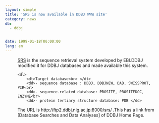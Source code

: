```yaml
---
layout: simple
title: 'SRS is now available in DDBJ WWW site'
category: news
db:
  - ddbj


date: 1999-01-18T00:00:00
lang: en
---
```


<dd><a href="http://srs.ddbj.nig.ac.jp/">SRS</a> is the sequence retrieval system developed by EBI.DDBJ modified it for DDBJ databases and made available this system.

    <dl>
        <dt>Target database<br> </dt>
        <dd>- sequence database : DDBJ, DDBJNEW, DAD, SWISSPROT, PIR<br>
        <dd>- sequence-related database: PROSITE, PROSITEDOC, ENZYME<br>
        <dd>- protein tertiary structure database: PDB </dd>
</dd>
</dd>
</dl>
<dd>The URL is http://ftp2.ddbj.nig.ac.jp:8000/srs/ .This has a link from [Database Searches and Data Analyses] of DDBJ Home Page.</dd>
</dd>
